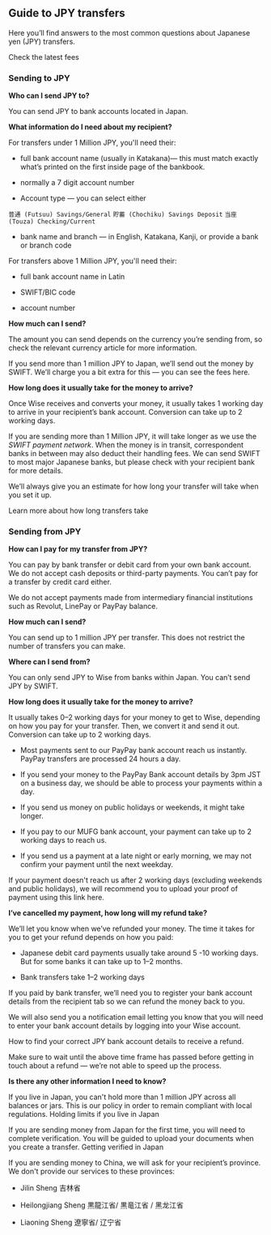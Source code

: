 ## Guide to JPY transfers  
Here you’ll find answers to the most common questions about Japanese yen (JPY) transfers. 

Check the latest fees

### Sending to JPY

 **Who can I send JPY to?**

You can send JPY to bank accounts located in Japan.

 **What information do I need about my recipient?**

For transfers under 1 Million JPY, you'll need their:

  * full bank account name (usually in Katakana)— this must match exactly what’s printed on the first inside page of the bankbook.

  * normally a 7 digit account number 

  * Account type — you can select either

`普通 (Futsuu) Savings/General` `貯蓄 (Chochiku) Savings Deposit` `当座 (Touza) Checking/Current`

  * bank name and branch — in English, Katakana, Kanji, or provide a bank or branch code




For transfers above 1 Million JPY, you'll need their:

  * full bank account name in Latin 

  * SWIFT/BIC code

  * account number 




**How much can I send?**

The amount you can send depends on the currency you’re sending from, so check the relevant currency article for more information. 

If you send more than 1 million JPY to Japan, we’ll send out the money by SWIFT. We’ll charge you a bit extra for this — you can see the fees here.

 **How long does it usually take for the money to arrive?**

Once Wise receives and converts your money, it usually takes 1 working day to arrive in your recipient’s bank account. Conversion can take up to 2 working days. 

If you are sending more than 1 Million JPY, it will take longer as we use the _SWIFT payment network_. When the money is in transit, correspondent banks in between may also deduct their handling fees. We can send SWIFT to most major Japanese banks, but please check with your recipient bank for more details.

We’ll always give you an estimate for how long your transfer will take when you set it up.

Learn more about how long transfers take

### Sending from JPY

 **How can I pay for my transfer from JPY?**

You can pay by bank transfer or debit card from your own bank account. We do not accept cash deposits or third-party payments. You can’t pay for a transfer by credit card either.

We do not accept payments made from intermediary financial institutions such as Revolut, LinePay or PayPay balance.

 **How much can I send?**

You can send up to 1 million JPY per transfer. This does not restrict the number of transfers you can make.

 **Where can I send from?**

You can only send JPY to Wise from banks within Japan. You can’t send JPY by SWIFT. 

**How long does it usually take for the money to arrive?**

It usually takes 0–2 working days for your money to get to Wise, depending on how you pay for your transfer. Then, we convert it and send it out. Conversion can take up to 2 working days.

  * Most payments sent to our PayPay bank account reach us instantly. PayPay transfers are processed 24 hours a day.

  * If you send your money to the PayPay Bank account details by 3pm JST on a business day, we should be able to process your payments within a day. 

  * If you send us money on public holidays or weekends, it might take longer.

  * If you pay to our MUFG bank account, your payment can take up to 2 working days to reach us. 

  * If you send us a payment at a late night or early morning, we may not confirm your payment until the next weekday.




If your payment doesn't reach us after 2 working days (excluding weekends and public holidays), we will recommend you to upload your proof of payment using this link here. 

**I’ve cancelled my payment, how long will my refund take?**

We’ll let you know when we’ve refunded your money. The time it takes for you to get your refund depends on how you paid: 

  * Japanese debit card payments usually take around 5 -10 working days. But for some banks it can take up to 1–2 months.

  * Bank transfers take 1–2 working days




If you paid by bank transfer, we’ll need you to register your bank account details from the recipient tab so we can refund the money back to you.

We will also send you a notification email letting you know that you will need to enter your bank account details by logging into your Wise account. 

How to find your correct JPY bank account details to receive a refund. 

Make sure to wait until the above time frame has passed before getting in touch about a refund — we’re not able to speed up the process.

 **Is there any other information I need to know?**

If you live in Japan, you can't hold more than 1 million JPY across all balances or jars. This is our policy in order to remain compliant with local regulations. Holding limits if you live in Japan

If you are sending money from Japan for the first time, you will need to complete verification. You will be guided to upload your documents when you create a transfer. Getting verified in Japan

If you are sending money to China, we will ask for your recipient’s province. We don't provide our services to these provinces:

  * Jilin Sheng 吉林省 

  * Heilongjiang Sheng 黒龍江省/ 黒竜江省 / 黑龙江省 

  * Liaoning Sheng 遼寧省/ 辽宁省